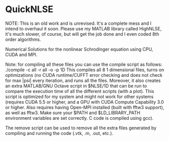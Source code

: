 # QuickNLSE

NOTE: This is an old work and is unrevised. It's a complete mess and I intend to overhaul it soon. Please use my MATLAB library called HighNLSE, it's much slower, of course, but will get the job done and I even coded 8th order algorithms.

Numerical Solutions for the nonlinear Schrodinger equation using CPU, CUDA and MPI.

Note: for compiling all these files you can use the compile script as follows:
./compile -c all -r all -o -p 1D
This compiles all 8 1 dimensional files, turns on optimizations (no CUDA runtime/CUFFT error checking and does not check for max |psi| every iteration, and runs all the files. Moreover, it also creates an extra MATLAB/GNU Octave script in $NLSE/1D that can be run to compare the execution time of all the different scripts (with a plot). This script is optimized for my system and might not work for other systems (requires CUDA 5.5 or higher, and a GPU with CUDA Compute Capability 3.0 or higher. Also requires having Open-MPI installed (built with fftw3 support), as well as fftw3. Make sure your $PATH and $LD_LIBRARY_PATH environment variables are set correctly. C code is compiled using gcc).

The remove script can be used to remove all the extra files generated by compiling and running the code (.vtk, .m, .out, etc.).
